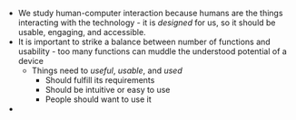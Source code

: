 - We study human-computer interaction because humans are the things interacting with the technology - it is *designed* for us, so it should be usable, engaging, and accessible. 
- It is important to strike a balance between number of functions and usability - too many functions can muddle the understood potential of a device
	- Things need to *useful*, *usable*, and *used*
		- Should fulfill its requirements
		- Should be intuitive or easy to use
		- People should want to use it
- 